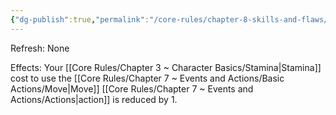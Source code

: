 ```yaml
---
{"dg-publish":true,"permalink":"/core-rules/chapter-8-skills-and-flaws/skill-list/agility/rank-6/moving-as-breathing/"}
---
```


Refresh: None

Effects:
Your [[Core Rules/Chapter 3 ~ Character Basics/Stamina\|Stamina]] cost to use the [[Core Rules/Chapter 7 ~ Events and Actions/Basic Actions/Move\|Move]] [[Core Rules/Chapter 7 ~ Events and Actions/Actions\|action]] is reduced by 1.